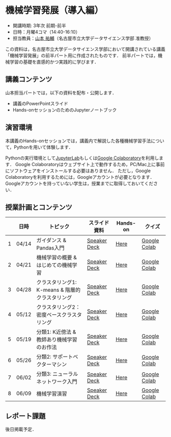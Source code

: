 # 機械学習発展（導入編）

* 開講時期: 3年次 前期-前半
* 日時：月曜4コマ（14:40-16:10）
* 担当教員：[山本 祐輔](https://hontolab.org/)（名古屋市立大学データサイエンス学部 准教授）

この資料は，名古屋市立大学データサイエンス学部において開講されている講義「機械学習発展」の前半パート用に作成されたものです．
前半パートでは，機械学習の基礎を直感的かつ実践的に学びます．


## 講義コンテンツ
山本担当パートでは，以下の資料を配布・公開します．
* 講義のPowerPointスライド
* Hands-onセッションのためのJupyterノートブック


## 演習環境
本講義のHands-onセッションでは，講義内で解説した各種機械学習手法について，Pythonを用いて体験します．

Pythonの実行環境として[JupyterLab](https://jupyter.org/)もしくは[Google Colaboratory](https://colab.research.google.com/)を利用します．
Google Colaboratoryはウェブサイト上で動作するため，PC/Mac上に事前にソフトウェアをインストールする必要はありません．
ただし，Google Colaboratoryを利用するためには，Googleアカウントが必要となります．
Googleアカウントを持っていない学生は，授業までに取得しておいてください．


## 授業計画とコンテンツ
| |  日時  | トピック | スライド資料 | Hands-on | クイズ |
| ---- | ---- | ---- | ---- | ---- | ---- |
| 1 | 04/14 | ガイダンス & Pandas入門 |  [Speaker Deck]() | [Here](content/introduction-to-pandas.ipynb) | [Google Colab]() |
| 2 | 04/21 | 機械学習の概要 & はじめての機械学習 |  [Speaker Deck]() | [Here]() | [Google Colab]() |
| 3 | 04/28 | クラスタリング1: K-means & 階層的クラスタリング |  [Speaker Deck]() | [Here]() | [Google Colab]() |
| 4 | 05/12 | クラスタリング2：密度ベースクラスタリング |  [Speaker Deck]() | [Here]() | [Google Colab]() |
| 5 | 05/19 | 分類1: K近傍法 & 教師あり機械学習のお作法 |  [Speaker Deck]() | [Here]() | [Google Colab]() |
| 6 | 05/26 | 分類2: サポートベクターマシン |  [Speaker Deck]() | [Here]() | [Google Colab]() |
| 7 | 06/02 | 分類3: ニューラルネットワーク入門 |  [Speaker Deck]() | [Here]() | [Google Colab]() |
| 8 | 06/09 | 機械学習演習 |  [Speaker Deck]() | [Here]() | [Google Colab]() |


## レポート課題
後日掲載予定．
